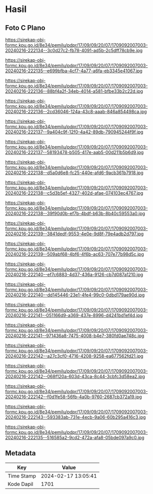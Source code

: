 # Hasil

## Foto C Plano

https://sirekap-obj-formc.kpu.go.id/8e34/pemilu/pdpr/17/09/09/20/07/1709092007003-20240216-222134--3c0d27c2-fb78-4091-ad5b-2c5dff78cb9e.jpg

https://sirekap-obj-formc.kpu.go.id/8e34/pemilu/pdpr/17/09/09/20/07/1709092007003-20240216-222135--e699bfba-4cf7-4a77-a6fa-eb3345e41067.jpg

https://sirekap-obj-formc.kpu.go.id/8e34/pemilu/pdpr/17/09/09/20/07/1709092007003-20240216-222136--88bf4a2f-34eb-4014-a581-bfbe33b2c22d.jpg

https://sirekap-obj-formc.kpu.go.id/8e34/pemilu/pdpr/17/09/09/20/07/1709092007003-20240216-222136--2cd36046-124a-43c8-aaab-846a854498ca.jpg

https://sirekap-obj-formc.kpu.go.id/8e34/pemilu/pdpr/17/09/09/20/07/1709092007003-20240216-222137--9a404c9f-12f0-4a42-89db-790945244f9f.jpg

https://sirekap-obj-formc.kpu.go.id/8e34/pemilu/pdpr/17/09/09/20/07/1709092007003-20240216-222137--58193478-b505-417e-aab5-00d211b5b6d9.jpg

https://sirekap-obj-formc.kpu.go.id/8e34/pemilu/pdpr/17/09/09/20/07/1709092007003-20240216-222138--d5a0d6e8-fc25-440e-afd6-9acb361b7918.jpg

https://sirekap-obj-formc.kpu.go.id/8e34/pemilu/pdpr/17/09/09/20/07/1709092007003-20240216-222138--c5d3b5ef-4327-402d-afae-074103ec4767.jpg

https://sirekap-obj-formc.kpu.go.id/8e34/pemilu/pdpr/17/09/09/20/07/1709092007003-20240216-222138--39f90d0b-ef7b-4bdf-b63b-8b40c59553a0.jpg

https://sirekap-obj-formc.kpu.go.id/8e34/pemilu/pdpr/17/09/09/20/07/1709092007003-20240216-222139--3841dedf-9553-4e0e-9d8f-79e4adb2d797.jpg

https://sirekap-obj-formc.kpu.go.id/8e34/pemilu/pdpr/17/09/09/20/07/1709092007003-20240216-222139--509abf68-4bf6-4f6b-ac63-707e77b98d5c.jpg

https://sirekap-obj-formc.kpu.go.id/8e34/pemilu/pdpr/17/09/09/20/07/1709092007003-20240216-222140--ef7c6883-4d37-436a-9126-cb7d087a1210.jpg

https://sirekap-obj-formc.kpu.go.id/8e34/pemilu/pdpr/17/09/09/20/07/1709092007003-20240216-222140--dd145446-23e1-4fe4-99c0-0dbd179ae90d.jpg

https://sirekap-obj-formc.kpu.go.id/8e34/pemilu/pdpr/17/09/09/20/07/1709092007003-20240216-222141--051166d9-a369-437e-8996-d4241bd1ef4d.jpg

https://sirekap-obj-formc.kpu.go.id/8e34/pemilu/pdpr/17/09/09/20/07/1709092007003-20240216-222141--971436a8-7475-4008-b4e7-380fd0ae748c.jpg

https://sirekap-obj-formc.kpu.go.id/8e34/pemilu/pdpr/17/09/09/20/07/1709092007003-20240216-222142--a27c3cf0-4716-4208-9258-ea677562fd21.jpg

https://sirekap-obj-formc.kpu.go.id/8e34/pemilu/pdpr/17/09/09/20/07/1709092007003-20240216-222142--068f120a-603d-43ca-8c44-3cbfc3d58ea2.jpg

https://sirekap-obj-formc.kpu.go.id/8e34/pemilu/pdpr/17/09/09/20/07/1709092007003-20240216-222142--f0d1fe58-56fb-4a0b-9760-2687cb372a19.jpg

https://sirekap-obj-formc.kpu.go.id/8e34/pemilu/pdpr/17/09/09/20/07/1709092007003-20240216-222143--593383ab-731e-4ecb-9a06-60b295a416c3.jpg

https://sirekap-obj-formc.kpu.go.id/8e34/pemilu/pdpr/17/09/09/20/07/1709092007003-20240216-222135--516585a2-9cd2-472a-afa8-05bde097a9c0.jpg


## Metadata

| Key        | Value               |
| ---------- | ------------------- |
| Time Stamp | 2024-02-17 13:05:41 |
| Kode Dapil | 1701                |



